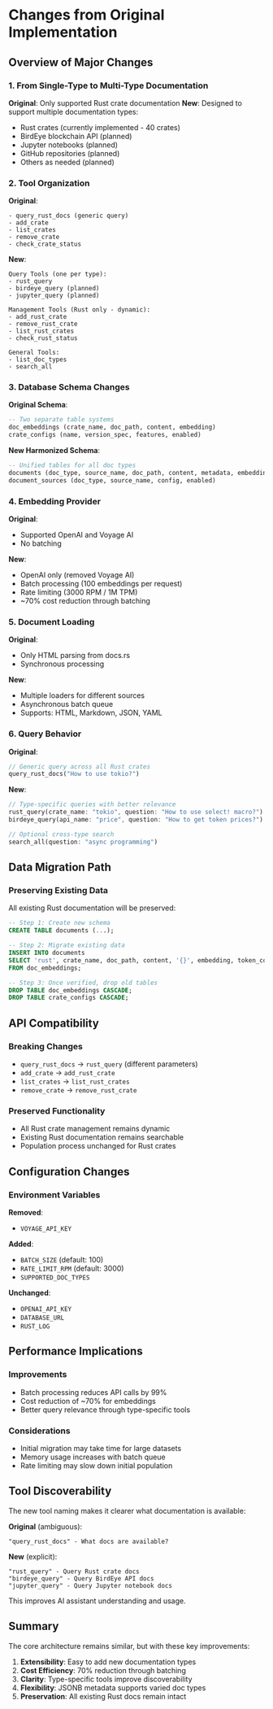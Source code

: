 # Changes from Original Implementation

## Overview of Major Changes

### 1. **From Single-Type to Multi-Type Documentation**

**Original**: Only supported Rust crate documentation
**New**: Designed to support multiple documentation types:
- Rust crates (currently implemented - 40 crates)
- BirdEye blockchain API (planned)
- Jupyter notebooks (planned)
- GitHub repositories (planned)
- Others as needed (planned)

### 2. **Tool Organization**

**Original**:
```
- query_rust_docs (generic query)
- add_crate
- list_crates
- remove_crate
- check_crate_status
```

**New**:
```
Query Tools (one per type):
- rust_query
- birdeye_query (planned)
- jupyter_query (planned)

Management Tools (Rust only - dynamic):
- add_rust_crate
- remove_rust_crate
- list_rust_crates
- check_rust_status

General Tools:
- list_doc_types
- search_all
```

### 3. **Database Schema Changes**

**Original Schema**:
```sql
-- Two separate table systems
doc_embeddings (crate_name, doc_path, content, embedding)
crate_configs (name, version_spec, features, enabled)
```

**New Harmonized Schema**:
```sql
-- Unified tables for all doc types
documents (doc_type, source_name, doc_path, content, metadata, embedding)
document_sources (doc_type, source_name, config, enabled)
```

### 4. **Embedding Provider**

**Original**: 
- Supported OpenAI and Voyage AI
- No batching

**New**: 
- OpenAI only (removed Voyage AI)
- Batch processing (100 embeddings per request)
- Rate limiting (3000 RPM / 1M TPM)
- ~70% cost reduction through batching

### 5. **Document Loading**

**Original**: 
- Only HTML parsing from docs.rs
- Synchronous processing

**New**: 
- Multiple loaders for different sources
- Asynchronous batch queue
- Supports: HTML, Markdown, JSON, YAML

### 6. **Query Behavior**

**Original**:
```rust
// Generic query across all Rust crates
query_rust_docs("How to use tokio?")
```

**New**:
```rust
// Type-specific queries with better relevance
rust_query(crate_name: "tokio", question: "How to use select! macro?")
birdeye_query(api_name: "price", question: "How to get token prices?")

// Optional cross-type search
search_all(question: "async programming")
```

## Data Migration Path

### Preserving Existing Data

All existing Rust documentation will be preserved:

```sql
-- Step 1: Create new schema
CREATE TABLE documents (...);

-- Step 2: Migrate existing data
INSERT INTO documents 
SELECT 'rust', crate_name, doc_path, content, '{}', embedding, token_count, created_at
FROM doc_embeddings;

-- Step 3: Once verified, drop old tables
DROP TABLE doc_embeddings CASCADE;
DROP TABLE crate_configs CASCADE;
```

## API Compatibility

### Breaking Changes
- `query_rust_docs` → `rust_query` (different parameters)
- `add_crate` → `add_rust_crate`
- `list_crates` → `list_rust_crates`
- `remove_crate` → `remove_rust_crate`

### Preserved Functionality
- All Rust crate management remains dynamic
- Existing Rust documentation remains searchable
- Population process unchanged for Rust crates

## Configuration Changes

### Environment Variables

**Removed**:
- `VOYAGE_API_KEY`

**Added**:
- `BATCH_SIZE` (default: 100)
- `RATE_LIMIT_RPM` (default: 3000)
- `SUPPORTED_DOC_TYPES`

**Unchanged**:
- `OPENAI_API_KEY`
- `DATABASE_URL`
- `RUST_LOG`

## Performance Implications

### Improvements
- Batch processing reduces API calls by 99%
- Cost reduction of ~70% for embeddings
- Better query relevance through type-specific tools

### Considerations
- Initial migration may take time for large datasets
- Memory usage increases with batch queue
- Rate limiting may slow down initial population

## Tool Discoverability

The new tool naming makes it clearer what documentation is available:

**Original** (ambiguous):
```
"query_rust_docs" - What docs are available?
```

**New** (explicit):
```
"rust_query" - Query Rust crate docs
"birdeye_query" - Query BirdEye API docs
"jupyter_query" - Query Jupyter notebook docs
```

This improves AI assistant understanding and usage.

## Summary

The core architecture remains similar, but with these key improvements:
1. **Extensibility**: Easy to add new documentation types
2. **Cost Efficiency**: 70% reduction through batching
3. **Clarity**: Type-specific tools improve discoverability
4. **Flexibility**: JSONB metadata supports varied doc types
5. **Preservation**: All existing Rust docs remain intact
